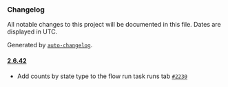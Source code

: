 ### Changelog

All notable changes to this project will be documented in this file. Dates are displayed in UTC.

Generated by [`auto-changelog`](https://github.com/CookPete/auto-changelog).

#### [2.6.42](https://github.com/kozmoai/nebula-ui-library/compare/2.6.41...2.6.42)

- Add counts by state type to the flow run task runs tab [`#2230`](https://github.com/kozmoai/nebula-ui-library/pull/2230)

